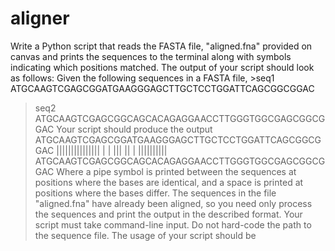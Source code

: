 # aligner

Write a Python script that reads the FASTA file, "aligned.fna" provided on canvas and prints the sequences to
the terminal along with symbols indicating which positions matched. The output of your script should look as
follows:
Given the following sequences in a FASTA file,
\>seq1
ATGCAAGTCGAGCGGATGAAGGGAGCTTGCTCCTGGATTCAGCGGCGGAC
>seq2
ATGCAAGTCGAGCGGCAGCACAGAGGAACCTTGGGTGGCGAGCGGCGGAC
Your script should produce the output
ATGCAAGTCGAGCGGATGAAGGGAGCTTGCTCCTGGATTCAGCGGCGGAC
||||||||||||||| | | ||| || | ||||||||||
ATGCAAGTCGAGCGGCAGCACAGAGGAACCTTGGGTGGCGAGCGGCGGAC
Where a pipe symbol is printed between the sequences at positions where the bases are identical, and a space
is printed at positions where the bases differ.
The sequences in the file "aligned.fna" have already been aligned, so you need only process the sequences
and print the output in the described format.
Your script must take command-line input. Do not hard-code the path to the sequence file. The usage of your
script should be
<script name>.py <FASTA file>
